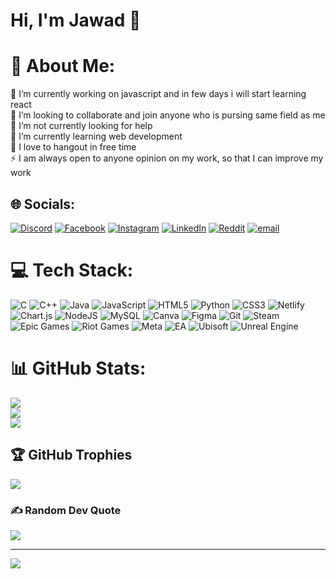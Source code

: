 # Hi, I'm Jawad 👋
# 💫 About Me:
🔭 I’m currently working on javascript and in few days i will start learning react<br>👯 I’m looking to collaborate and join anyone who is pursing same field as me<br>🤝 I’m not currently looking for help<br>🌱 I’m currently learning web development<br>💬 I love to hangout in free time<br>⚡ I am always open to anyone opinion on my work, so that I can improve my work


## 🌐 Socials:
[![Discord](https://img.shields.io/badge/Discord-%237289DA.svg?logo=discord&logoColor=white)](https://discord.gg/jawad1402) [![Facebook](https://img.shields.io/badge/Facebook-%231877F2.svg?logo=Facebook&logoColor=white)](https://facebook.com/profile.php?id=100013489120406) [![Instagram](https://img.shields.io/badge/Instagram-%23E4405F.svg?logo=Instagram&logoColor=white)](https://instagram.com/jawa.d1438) [![LinkedIn](https://img.shields.io/badge/LinkedIn-%230077B5.svg?logo=linkedin&logoColor=white)](https://linkedin.com/in/jawad-ahmed-1261912a8) [![Reddit](https://img.shields.io/badge/Reddit-%23FF4500.svg?logo=Reddit&logoColor=white)](https://reddit.com/user/BountyHunter1438) [![email](https://img.shields.io/badge/Email-D14836?logo=gmail&logoColor=white)](mailto:jahmed.bese24seecs@seecs.edu.pk) 

# 💻 Tech Stack:
![C](https://img.shields.io/badge/c-%2300599C.svg?style=for-the-badge&logo=c&logoColor=white) ![C++](https://img.shields.io/badge/c++-%2300599C.svg?style=for-the-badge&logo=c%2B%2B&logoColor=white) ![Java](https://img.shields.io/badge/java-%23ED8B00.svg?style=for-the-badge&logo=openjdk&logoColor=white) ![JavaScript](https://img.shields.io/badge/javascript-%23323330.svg?style=for-the-badge&logo=javascript&logoColor=%23F7DF1E) ![HTML5](https://img.shields.io/badge/html5-%23E34F26.svg?style=for-the-badge&logo=html5&logoColor=white) ![Python](https://img.shields.io/badge/python-3670A0?style=for-the-badge&logo=python&logoColor=ffdd54) ![CSS3](https://img.shields.io/badge/css3-%231572B6.svg?style=for-the-badge&logo=css3&logoColor=white) ![Netlify](https://img.shields.io/badge/netlify-%23000000.svg?style=for-the-badge&logo=netlify&logoColor=#00C7B7) ![Chart.js](https://img.shields.io/badge/chart.js-F5788D.svg?style=for-the-badge&logo=chart.js&logoColor=white) ![NodeJS](https://img.shields.io/badge/node.js-6DA55F?style=for-the-badge&logo=node.js&logoColor=white) ![MySQL](https://img.shields.io/badge/mysql-4479A1.svg?style=for-the-badge&logo=mysql&logoColor=white) ![Canva](https://img.shields.io/badge/Canva-%2300C4CC.svg?style=for-the-badge&logo=Canva&logoColor=white) ![Figma](https://img.shields.io/badge/figma-%23F24E1E.svg?style=for-the-badge&logo=figma&logoColor=white) ![Git](https://img.shields.io/badge/git-%23F05033.svg?style=for-the-badge&logo=git&logoColor=white) ![Steam](https://img.shields.io/badge/steam-%23000000.svg?style=for-the-badge&logo=steam&logoColor=white) ![Epic Games](https://img.shields.io/badge/epicgames-%23313131.svg?style=for-the-badge&logo=epicgames&logoColor=white) ![Riot Games](https://img.shields.io/badge/riotgames-D32936.svg?style=for-the-badge&logo=riotgames&logoColor=white) ![Meta](https://img.shields.io/badge/Meta-%230467DF.svg?style=for-the-badge&logo=Meta&logoColor=white) ![EA](https://img.shields.io/badge/ea-%23000000.svg?style=for-the-badge&logo=ea&logoColor=white) ![Ubisoft](https://img.shields.io/badge/Ubisoft-%23F5F5F5.svg?style=for-the-badge&logo=Ubisoft&logoColor=black) ![Unreal Engine](https://img.shields.io/badge/unrealengine-%23313131.svg?style=for-the-badge&logo=unrealengine&logoColor=white)
# 📊 GitHub Stats:
![](https://github-readme-stats.vercel.app/api?username=JawadAhmed1402&theme=dark&hide_border=false&include_all_commits=false&count_private=false)<br/>
![](https://github-readme-streak-stats.herokuapp.com/?user=JawadAhmed1402&theme=dark&hide_border=false)<br/>
![](https://github-readme-stats.vercel.app/api/top-langs/?username=JawadAhmed1402&theme=dark&hide_border=false&include_all_commits=false&count_private=false&layout=compact)

## 🏆 GitHub Trophies
![](https://github-profile-trophy.vercel.app/?username=JawadAhmed1402&theme=radical&no-frame=false&no-bg=true&margin-w=4)

### ✍️ Random Dev Quote
![](https://quotes-github-readme.vercel.app/api?type=horizontal&theme=radical)

---
[![](https://visitcount.itsvg.in/api?id=JawadAhmed1402&icon=0&color=0)](https://visitcount.itsvg.in)

<!-- Proudly created with GPRM ( https://gprm.itsvg.in ) -->
